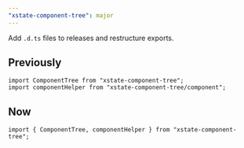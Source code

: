 ```yaml
---
"xstate-component-tree": major
---
```


Add `.d.ts` files to releases and restructure exports.

## Previously

```
import ComponentTree from "xstate-component-tree";
import componentHelper from "xstate-component-tree/component";
```

## Now

```
import { ComponentTree, componentHelper } from "xstate-component-tree";
```
